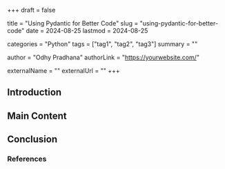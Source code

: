 +++
draft = false

title = "Using Pydantic for Better Code"
slug = "using-pydantic-for-better-code"
date = 2024-08-25
lastmod = 2024-08-25

categories = "Python"
tags = ["tag1", "tag2", "tag3"]
summary = ""

author = "Odhy Pradhana"
authorLink = "https://yourwebsite.com/"

externalName = ""
externalUrl = ""
+++

## Introduction

<!-- Write the introduction here -->

## Main Content

<!-- Write the main content here -->

## Conclusion

<!-- Write the conclusion here -->

### References

<!-- List any references or further readings here -->
